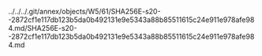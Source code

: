 ../../../.git/annex/objects/W5/61/SHA256E-s20--2872cf1e117db123b5da0b492131e9e5343a88b85511615c24e911e978afe984.md/SHA256E-s20--2872cf1e117db123b5da0b492131e9e5343a88b85511615c24e911e978afe984.md